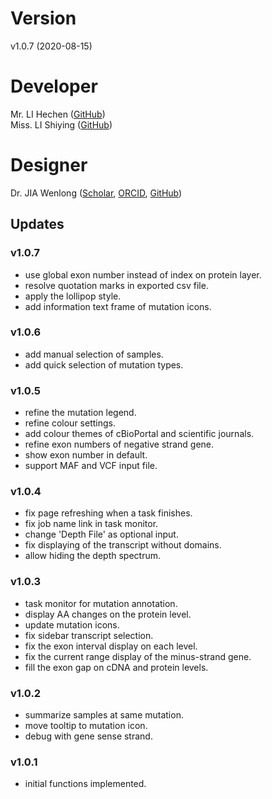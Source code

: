 # Version
v1.0.7 (2020-08-15)

# Developer
Mr. LI Hechen ([GitHub](https://github.com/lhc70000))<br/>
Miss. LI Shiying ([GitHub](https://github.com/CherineLee))

# Designer
Dr. JIA Wenlong ([Scholar](https://scholar.google.com.hk/citations?user=eupQCQEAAAAJ), [ORCID](https://orcid.org/0000-0002-7136-9919), [GitHub](https://github.com/Nobel-Justin))

## Updates

### v1.0.7
   - use global exon number instead of index on protein layer.
   - resolve quotation marks in exported csv file.
   - apply the lollipop style.
   - add information text frame of mutation icons.

### v1.0.6
   - add manual selection of samples.
   - add quick selection of mutation types.

### v1.0.5
   - refine the mutation legend.
   - refine colour settings.
   - add colour themes of cBioPortal and scientific journals.
   - refine exon numbers of negative strand gene.
   - show exon number in default.
   - support MAF and VCF input file.

### v1.0.4
   - fix page refreshing when a task finishes.
   - fix job name link in task monitor.
   - change 'Depth File' as optional input.
   - fix displaying of the transcript without domains.
   - allow hiding the depth spectrum.

### v1.0.3
   - task monitor for mutation annotation.
   - display AA changes on the protein level.
   - update mutation icons.
   - fix sidebar transcript selection.
   - fix the exon interval display on each level.
   - fix the current range display of the minus-strand gene.
   - fill the exon gap on cDNA and protein levels.

### v1.0.2
   - summarize samples at same mutation.
   - move tooltip to mutation icon.
   - debug with gene sense strand.

### v1.0.1
   - initial functions implemented.
